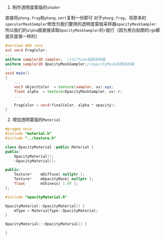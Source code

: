 1. 制作透明度蒙版的`shader`

直接将`phong.frag`和`phong.vert`复制一份即可
对于`phong.frag`，将原本的`specularMaskSampler`修改为我们要用的透明度蒙版采样器`opacityMaskSampler`
所以我们的`alpha`就直接读取`OpacityMaskSampler`的`r`就行（因为黑白贴图的`rgb`都是灰度值一样的）
```glsl
#version 460 core
out vec4 FragColor;
...
uniform sampler2D sampler;	//diffuse贴图采样器
uniform sampler2D OpacityMaskSampler;//opacityMask贴图采样器
...
void main()
{
	...
	vec3 objectColor  = texture(sampler, uv).xyz;
	float alpha  = texture(OpacityMaskSampler, uv).r;
	...

	FragColor = vec4(finalColor, alpha * opacity);
}
```

2. 增加透明蒙版的`Material`
```cpp
#pragma once
#include "material.h"
#include "../texture.h"

class OpacityMaterial :public Material {
public:
	OpacityMaterial();
	~OpacityMaterial();

public:
	Texture*	mDiffuse{ nullptr };
	Texture*	mOpacityMask{ nullptr };
	float		mShiness{ 1.0f };
};
```
```cpp
#include "opacityMaterial.h"

OpacityMaterial::OpacityMaterial() {
	mType = MaterialType::OpacityMaterial;
}

OpacityMaterial::~OpacityMaterial() {

}
```
<!--stackedit_data:
eyJoaXN0b3J5IjpbLTE4MTcyNzY2NTMsLTIwODg3NDY2MTJdfQ
==
-->